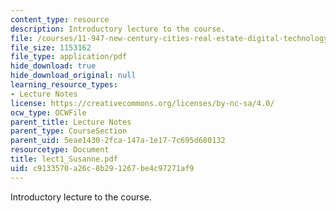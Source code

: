 ```yaml
---
content_type: resource
description: Introductory lecture to the course.
file: /courses/11-947-new-century-cities-real-estate-digital-technology-and-design-fall-2004/c9133570a26c8b291267be4c97271af9_lect1_Susanne.pdf
file_size: 1153162
file_type: application/pdf
hide_download: true
hide_download_original: null
learning_resource_types:
- Lecture Notes
license: https://creativecommons.org/licenses/by-nc-sa/4.0/
ocw_type: OCWFile
parent_title: Lecture Notes
parent_type: CourseSection
parent_uid: 5eae1430-2fca-147a-1e17-7c695d680132
resourcetype: Document
title: lect1_Susanne.pdf
uid: c9133570-a26c-8b29-1267-be4c97271af9
---
```

Introductory lecture to the course.